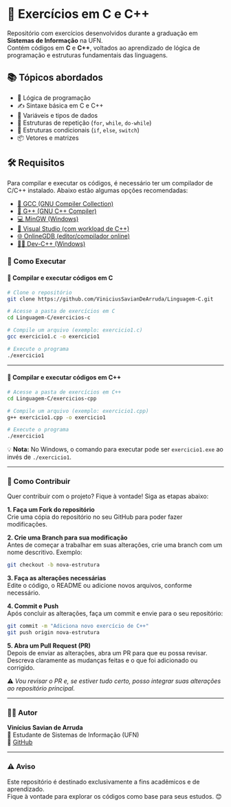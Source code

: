 # 🧩 Exercícios em C e C++

Repositório com exercícios desenvolvidos durante a graduação em **Sistemas de Informação** na UFN.  
Contém códigos em **C** e **C++**, voltados ao aprendizado de lógica de programação e estruturas fundamentais das linguagens.

## 📚 Tópicos abordados

- 🧠 Lógica de programação  
- ✍️ Sintaxe básica em C e C++  
- 🔢 Variáveis e tipos de dados  
- 🔁 Estruturas de repetição (`for`, `while`, `do-while`)  
- 🔀 Estruturas condicionais (`if`, `else`, `switch`)  
- 📦 Vetores e matrizes  

## 🛠️ Requisitos

Para compilar e executar os códigos, é necessário ter um compilador de C/C++ instalado. Abaixo estão algumas opções recomendadas:

- [🔧 GCC (GNU Compiler Collection)](https://gcc.gnu.org/install/)  
- [🔧 G++ (GNU C++ Compiler)](https://gcc.gnu.org/install/)  
- [💻 MinGW (Windows)](https://sourceforge.net/projects/mingw/)  
- [🧰 Visual Studio (com workload de C++)](https://visualstudio.microsoft.com/pt-br/)  
- [🌐 OnlineGDB (editor/compilador online)](https://www.onlinegdb.com/)  
- [👨‍💻 Dev-C++ (Windows)](https://sourceforge.net/projects/orwelldevcpp/)  


### 🚀 Como Executar

#### 🔹 Compilar e executar códigos em C

```bash
# Clone o repositório
git clone https://github.com/ViniciusSavianDeArruda/Linguagem-C.git

# Acesse a pasta de exercícios em C
cd Linguagem-C/exercicios-c

# Compile um arquivo (exemplo: exercicio1.c)
gcc exercicio1.c -o exercicio1

# Execute o programa
./exercicio1
```

---

#### 🔸 Compilar e executar códigos em C++

```bash
# Acesse a pasta de exercícios em C++
cd Linguagem-C/exercicios-cpp

# Compile um arquivo (exemplo: exercicio1.cpp)
g++ exercicio1.cpp -o exercicio1

# Execute o programa
./exercicio1
```

💡 **Nota:** No Windows, o comando para executar pode ser `exercicio1.exe` ao invés de `./exercicio1`.

---

### 🤝 Como Contribuir

Quer contribuir com o projeto? Fique à vontade! Siga as etapas abaixo:

**1. Faça um Fork do repositório**  
Crie uma cópia do repositório no seu GitHub para poder fazer modificações.

**2. Crie uma Branch para sua modificação**  
Antes de começar a trabalhar em suas alterações, crie uma branch com um nome descritivo. Exemplo:

```bash
git checkout -b nova-estrutura
```

**3. Faça as alterações necessárias**  
Edite o código, o README ou adicione novos arquivos, conforme necessário.

**4. Commit e Push**  
Após concluir as alterações, faça um commit e envie para o seu repositório:

```bash
git commit -m "Adiciona novo exercício de C++"
git push origin nova-estrutura
```

**5. Abra um Pull Request (PR)**  
Depois de enviar as alterações, abra um PR para que eu possa revisar. Descreva claramente as mudanças feitas e o que foi adicionado ou corrigido.

⚠️ *Vou revisar o PR e, se estiver tudo certo, posso integrar suas alterações ao repositório principal.*

---

### 👨‍💻 Autor

**Vinícius Savian de Arruda**  
📘 Estudante de Sistemas de Informação (UFN)  
🔗 [GitHub](https://github.com/ViniciusSavianDeArruda)

---

### ⚠️ Aviso

Este repositório é destinado exclusivamente a fins acadêmicos e de aprendizado.  
Fique à vontade para explorar os códigos como base para seus estudos. 😊

